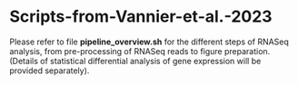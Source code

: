 # Scripts-from-Vannier-et-al.-2023

Please refer to file **pipeline_overview.sh** for the different steps of RNASeq analysis, from pre-processing of RNASeq reads to figure preparation.
(Details of statistical differential analysis of gene expression will be provided separately).
